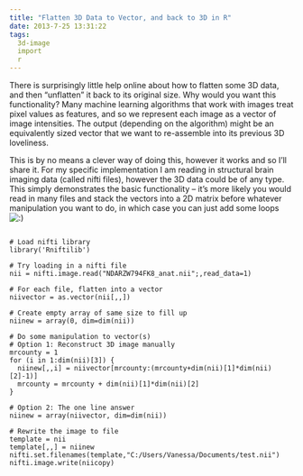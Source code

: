 ```yaml
---
title: "Flatten 3D Data to Vector, and back to 3D in R"
date: 2013-7-25 13:31:22
tags:
  3d-image
  import
  r
---
```



There is surprisingly little help online about how to flatten some 3D data, and then “unflatten” it back to its original size. Why would you want this functionality? Many machine learning algorithms that work with images treat pixel values as features, and so we represent each image as a vector of image intensities. The output (depending on the algorithm) might be an equivalently sized vector that we want to re-assemble into its previous 3D loveliness.

This is by no means a clever way of doing this, however it works and so I’ll share it. For my specific implementation I am reading in structural brain imaging data (called nifti files), however the 3D data could be of any type. This simply demonstrates the basic functionality – it’s more likely you would read in many files and stack the vectors into a 2D matrix before whatever manipulation you want to do, in which case you can just add some loops ![:)](http://vsoch.com/blog/wp-includes/images/smilies/simple-smile.png)

<pre>
<code>
# Load nifti library
library('Rniftilib')

# Try loading in a nifti file
nii = nifti.image.read("NDARZW794FK8_anat.nii";,read_data=1)

# For each file, flatten into a vector
niivector = as.vector(nii[,,])

# Create empty array of same size to fill up
niinew = array(0, dim=dim(nii))

# Do some manipulation to vector(s)
# Option 1: Reconstruct 3D image manually
mrcounty = 1
for (i in 1:dim(nii)[3]) {
  niinew[,,i] = niivector[mrcounty:(mrcounty+dim(nii)[1]*dim(nii)[2]-1)]
  mrcounty = mrcounty + dim(nii)[1]*dim(nii)[2]
}

# Option 2: The one line answer
niinew = array(niivector, dim=dim(nii))

# Rewrite the image to file
template = nii
template[,,] = niinew
nifti.set.filenames(template,"C:/Users/Vanessa/Documents/test.nii")
nifti.image.write(niicopy)
</code>
</pre>


